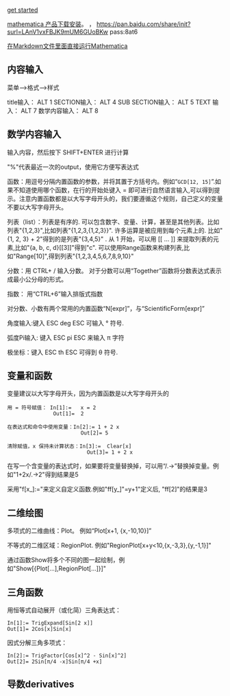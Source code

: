 
[get started](https://www.wolfram.com/language/fast-introduction-for-math-students/zh/entering-input/?source=footer)

 [mathematica 产品下载安装](https://www.0daydown.com/12/1262839.html)。 ， https://pan.baidu.com/share/init?surl=LAnV1vxFBJK9mUM6GUoBKw pass:8at6

[在Markdown文件里面直接运行Mathematica](https://zhuanlan.zhihu.com/p/429293727)

## 内容输入

菜单-->格式-->样式

title输入：  ALT 1
SECTION输入：  ALT 4
SUB SECTION输入： ALT 5
TEXT 输入： ALT 7
数学内容输入： ALT 8

 ## 数学内容输入

 输入内容，然后按下 SHIFT+ENTER 进行计算

 "%"代表最近一次的output，使用它方便写表达式

 函数：用逗号分隔内置函数的参数，并将其置于方括号内。例如“`GCD[12, 15]`”.如果不知道使用哪个函数，在行的开始处键入 = 即可进行自然语言输入,可以得到提示。注意内置函数都是以大写字母开头的，我们要遵循这个规则，自己定义的变量不要以大写字母开头。

 列表（list）：列表是有序的. 可以包含数字、变量、计算，甚至是其他列表。比如列表"{1,2,3}",比如列表"{1,2,3,{1,2,3}}". 许多运算是被应用到每个元素上的. 比如"{1, 2, 3} + 2"得到的是列表"{3,4,5}" . 从 1 开始，可以用 [[ ... ]] 来提取列表的元素,比如"{a, b, c, d}[[3]]"得到"c". 可以使用Range函数来构建列表,比如"Range[10]",得到列表"{1,2,3,4,5,6,7,8,9,10}"

 分数：用 CTRL+ / 输入分数。 对于分数可以用“Together”函数将分数表达式表示成最小公分母的形式。

 指数： 用“CTRL+6”输入排版式指数


 对分数、小数有两个常用的内置函数“N[expr]”，与“ScientificForm[expr]”

角度输入:键入 ESC deg ESC 可输入 ° 符号.

弧度Pi输入: 键入 ESC pi ESC 来输入 π 字符

极坐标：键入 ESC th ESC 可得到 θ 符号.

## 变量和函数

变量建议以大写字母开头，因为内置函数是以大写字母开头的

```
用 = 符号赋值： In[1]:=	x = 2
               Out[1]=	2
 
在表达式和命令中使用变量：In[2]:= 1 + 2 x
                        Out[2]=	5
 
清除赋值，x 保持未计算状态：In[3]:=	Clear[x]
                          Out[3]= 1 + 2 x
```

在写一个含变量的表达式时，如果要将变量替换掉，可以用“/.->”替换掉变量。例如"1+2x/.->2"得到结果是5

采用"f[x_]:="来定义自定义函数.例如"ff[y_]"=y+1"定义后, "ff[2]"的结果是3


## 二维绘图

多项式的二维曲线：Plot。 例如“Plot[x+1, {x,-10,10}]”

不等式的二维区域：RegionPlot. 例如"RegionPlot[x+y<10,{x,-3,3},{y,-1,1}]"


通过函数Show将多个不同的图一起绘制，例如"Show[{Plot[...],RegionPlot[...]}]"

## 三角函数

用恒等式自动展开（或化简）三角表达式：
```
In[1]:=	TrigExpand[Sin[2 x]]
Out[1]=	2Cos[x]Sin[x]
```

因式分解三角多项式：
```
In[2]:=	TrigFactor[Cos[x]^2 - Sin[x]^2]
Out[2]=	2Sin[π/4 -x]Sin[π/4 +x]
```

## 导数derivatives

